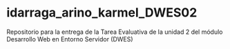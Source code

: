 # idarraga_arino_karmel_DWES02
Repositorio para la entrega de la Tarea Evaluativa de la unidad 2 del módulo Desarrollo Web en Entorno Servidor (DWES)
